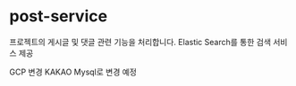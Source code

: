 # post-service
프로젝트의 게시글 및 댓글 관련 기능을 처리합니다.
Elastic Search를 통한 검색 서비스 제공

GCP 변경
KAKAO Mysql로 변경 예정
